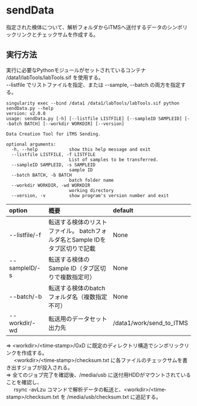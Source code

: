# sendData
指定された検体について、解析フォルダからiTMSへ送付するデータのシンボリックリンクとチェックサムを作成する。

## 実行方法
実行に必要なPythonモジュールがセットされているコンテナ /data1/labTools/labTools.sif を使用する。\
--listfile でリストファイルを指定、または --sample, --batch の両方を指定する。
```
singularity exec --bind /data1 /data1/labTools/labTools.sif python sendData.py --help
version: v2.0.0
usage: sendData.py [-h] [--listfile LISTFILE] [--sampleID SAMPLEID] [--batch BATCH] [--workdir WORKDIR] [--version]

Data Creation Tool for iTMS Sending.

optional arguments:
  -h, --help            show this help message and exit
  --listfile LISTFILE, -f LISTFILE
                        List of samples to be transferred.
  --sampleID SAMPLEID, -s SAMPLEID
                        sample ID
  --batch BATCH, -b BATCH
                        batch folder name
  --workdir WORKDIR, -wd WORKDIR
                        working directory
  --version, -v         show program's version number and exit
```
| option       | 概要                                     |default         |
|:-------------|:-----------------------------------------|:---------------|
|--listfile/-f |転送する検体のリストファイル。 batchフォルダ名とSample IDをタブ区切りで記載 |None |
|--sampleID/-s |転送する検体のSample ID（タブ区切りで複数指定可）|None |
|--batch/-b    |転送する検体のbatchフォルダ名（複数指定不可）|None |
|--workdir/-wd |転送用のデータセット出力先 |/data1/work/send_to_ITMS |

⇒ \<workdir>/<time‐stamp>/GxD に既定のディレクトリ構造でシンボリックリンクを作成する。\
&ensp;&ensp;&ensp;\<workdir>/<time‐stamp>/checksum.txt に各ファイルのチェックサムを書き出すジョブが投入される。\
⇒ 全てのジョブ完了を確認後、/media/usb に送付用HDDがマウントされていることを確認し、\
&ensp;&ensp;&ensp;rsync -avLzu コマンドで解析データの転送と、\<workdir>/<time‐stamp>/checksum.txt を /media/usb/checksum.txt に追記する。
